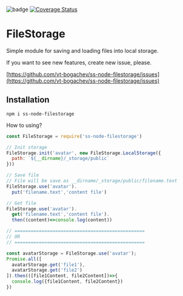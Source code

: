 ![badge](https://travis-ci.org/vt-bogachev/ss-node-filestorage.svg?branch=master)
[![Coverage Status](https://coveralls.io/repos/github/vt-bogachev/ss-node-filestorage/badge.svg)](https://coveralls.io/github/vt-bogachev/ss-node-filestorage)

FileStorage
=========================

Simple module for saving and loading files into local storage.

If you want to see new features, create new issue, please.

[https://github.com/vt-bogachev/ss-node-filestorage/issues](https://github.com/vt-bogachev/ss-node-filestorage/issues)

Installation
------------
```
npm i ss-node-filestorage
```

How to using?
```javascript
const FileStorage = require('ss-node-filestorage')

// Init storage
FileStorage.init('avatar', new FileStorage.LocalStorage({
  path: `${__dirname}/_storage/public`
}))

// Save file
// File will be save as __dirname/_storage/public/filename.text
FileStorage.use('avatar').
  put('filename.text','content file')

// Get file
FileStorage.use('avatar').
  get('filename.text','content file').
  then((content)=>console.log(content))

// ================================================
// OR
// ================================================

const avatarStorage = FileStorage.use('avatar');
Promise.all([
  avatarStorage.get('file1'),  
  avatarStorage.get('file2')  
]).then(([file1Content, file2Content])=>{
  console.log({file1Content, file2Content})
})
```